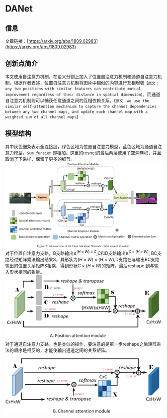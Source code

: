 # DANet 

## 信息 
文章链接：[https://arxiv.org/abs/1809.02983](https://arxiv.org/abs/1809.02983)


## 创新点简介
本文使用自注意力机制，在语义分割上加入了位置自注意力机制和通道自注意力机制，根据作者表述，位置自注意力机制将图片中相似的内容进行互相增强`【原文：any two positions with similar features can contribute mutual improvement regardless of their distance in spatial dimension】`，而通道自注意力机制则可以捕获任意通道之间的互相依赖关系。`【原文：we use the similar self-attention mechanism to capture the channel dependencies between any two channel maps, and update each channel map with a weighted sum of all channel maps】`


## 模型结构
其中灰色细条表示全连接层，绿色区域为位置自注意力模型，蓝色区域为通道自注意力模型，`Sum funsion` 即相加。这里的resnet的最后两层使用了空洞卷积，并且取消了下采样，保留了更多的细节。
![](../../../img/artical/2022-02-18-17-29-10.png)
对于位置自注意力支路，B支路输出$\mathbb{R}^{(H\times W)\times C}$,C和D支路输出$\mathbb{R}^{C\times (H\times W)}$, BC支路经过矩阵乘法输出结果S，其形状为$(H\times W)\times (H \times W)$,D支路在与输出BC支路输出的位置关系矩阵S相乘，得到形状$C\times (H\times W)$的矩阵，最后reshape 到与输入形状相同的张量。
![](../../../img/artical/2022-02-18-19-11-20.png)
对于通道自注意力支路，也是类似的操作，要注意的是第一步reshape之后矩阵乘法的顺序是相反的，才能使输出通道之间的关系矩阵。
![](../../../img/artical/2022-02-18-19-25-42.png)